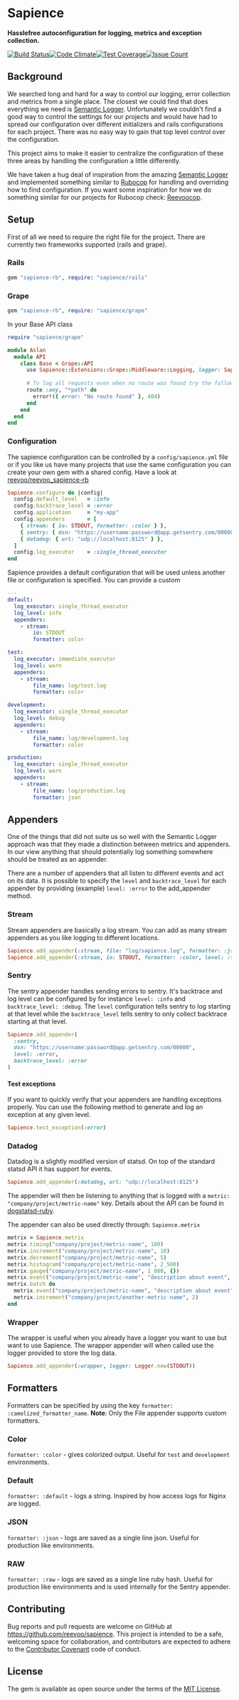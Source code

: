 # Sapience

**Hasslefree autoconfiguration for logging, metrics and exception collection.**

[![Build Status](https://travis-ci.org/reevoo/sapience-rb.svg?branch=TECH-4%2FConfiguration-DSL)](https://travis-ci.org/reevoo/sapience-rb)[![Code Climate](https://codeclimate.com/github/reevoo/sapience-rb/badges/gpa.svg)](https://codeclimate.com/github/reevoo/sapience-rb)[![Test Coverage](https://codeclimate.com/github/reevoo/sapience-rb/badges/coverage.svg)](https://codeclimate.com/github/reevoo/sapience-rb/coverage)[![Issue Count](https://codeclimate.com/github/reevoo/sapience-rb/badges/issue_count.svg)](https://codeclimate.com/github/reevoo/sapience-rb)

## Background

We searched long and hard for a way to control our logging, error collection and metrics from a single place. The closest we could find that does everything we need is [Semantic Logger](https://github.com/rocketjob/semantic_logger). Unfortunately we couldn't find a good way to control the settings for our projects and would have had to spread our configuration over different initializers and rails configurations for each project. There was no easy way to gain that top level control over the configuration.

This project aims to make it easier to centralize the configuration of these three areas by handling the configuration a little differently.

We have taken a hug deal of inspiration from the amazing [Semantic Logger](https://github.com/rocketjob/semantic_logger) and implemented something similar to [Rubocop](https://github.com/bbatsov/rubocop) for handling and overriding how to find configuration. If you want some inspiration for how we do something similar for our projects for Rubocop check: [Reevoocop](https://github.com/reevoo/reevoocop).

## Setup

First of all we need to require the right file for the project. There are currently two frameworks supported (rails and grape).

### Rails  

```ruby
gem "sapience-rb", require: "sapience/rails"
```

### Grape 

```ruby
gem "sapience-rb", require: "sapience/grape"
```

In your Base API class

```ruby
require "sapience/grape"

module Aslan
  module API
    class Base < Grape::API
      use Sapience::Extensions::Grape::Middleware::Logging, logger: Sapience[self]
      
      # To log all requests even when no route was found try the following:
      route :any, "*path" do
        error!({ error: "No route found" }, 404)
      end 
    end
  end
end

```

### Configuration

The sapience configuration can be controlled by a `config/sapience.yml` file or if you like us have many projects that use the same configuration you can create your own gem with a shared config. Have a look at [reevoo/reevoo_sapience-rb](https://github.com/reevoo/reevoo_sapience-rb)

```ruby 
Sapience.configure do |config|
  config.default_level   = :info
  config.backtrace_level = :error
  config.application     = "my-app"
  config.appenders       = [
    { stream: { io: STDOUT, formatter: :color } },
    { sentry: { dsn: "https://username:password@app.getsentry.com/00000" } },
    { datadog: { url: "udp://localhost:8125" } },
  ]
  config.log_executor    = :single_thread_executor
end
```

Sapience provides a default configuration that will be used unless another file or configuration is specified. You can provide a custom 

```yaml
---
default:
  log_executor: single_thread_executor
  log_level: info
  appenders:
    - stream:
        io: STDOUT
        formatter: color

test:
  log_executor: immediate_executor
  log_level: warn
  appenders:
    - stream:
        file_name: log/test.log
        formatter: color

development:
  log_executor: single_thread_executor
  log_level: debug
  appenders:
    - stream:
        file_name: log/development.log
        formatter: color

production:
  log_executor: single_thread_executor
  log_level: warn
  appenders:
    - stream:
        file_name: log/production.log
        formatter: json
```

## Appenders

One of the things that did not suite us so well with the Semantic Logger approach was that they made a distinction between metrics and appenders. In our view anything that should potentially log something somewhere should be treated as an appender.

There are a number of appenders that all listen to different events and act on its data. It is possible to specify the `level` and `backtrace_level` for each appender by providing (example) `level: :error` to the add_appender method.


### Stream

Stream appenders are basically a log stream. You can add as many stream appenders as you like logging to different locations. 

```ruby
Sapience.add_appender(:stream, file: "log/sapience.log", formatter: :json)
Sapience.add_appender(:stream, io: STDOUT, formatter: :color, level: :trace)
```

### Sentry

The sentry appender handles sending errors to sentry. It's backtrace and log level can be configured by for instance `level: :info` and `backtrace_level: :debug`. The `level` configuration tells sentry to log starting at that level while the `backtrace_level` tells sentry to only collect backtrace starting at that level.

```ruby
Sapience.add_appender(
  :sentry, 
  dsn: "https://username:password@app.getsentry.com/00000", 
  level: :error, 
  backtrace_level: :error
)
```

#### Test exceptions

If you want to quickly verify that your appenders are handling exceptions properly. You can use the following method to 
generate and log an exception at any given level.

```ruby
Sapience.test_exception(:error)
```

### Datadog

Datadog is a slightly modified version of statsd. On top of the standard statsd API it has support for events.

```ruby
Sapience.add_appender(:datadog, url: "udp://localhost:8125")
```

The appender will then be listening to anything that is logged with a `metric: "company/project/metric-name"` key. Details about the API can be found in [dogstatsd-ruby](https://github.com/DataDog/dogstatsd-ruby).

The appender can also be used directly through: `Sapience.metrix`

```ruby
metrix = Sapience.metrix
metrix.timing("company/project/metric-name", 100)
metrix.increment("company/project/metric-name", 10)
metrix.decrement("company/project/metric-name", 5)
metrix.histogram("company/project/metric-name", 2_500)
metrix.gauge("company/project/metric-name", 1_000, {})
metrix.event("company/project/metric-name", "description about event", {})
metrix.batch do 
  metrix.event("company/project/metric-name", "description about event", {})
  metrix.increment("company/project/another-metric-name", 2)
end
```


### Wrapper

The wrapper is useful when you already have a logger you want to use but want to use Sapience. The wrapper appender will when called use the logger provided to store the log data.

```ruby
Sapience.add_appender(:wrapper, logger: Logger.new(STDOUT))
```

## Formatters

Formatters can be specified by using the key `formatter: :camelized_formatter_name`. **Note**: Only the File appender supports custom formatters.

### Color

`formatter: :color` - gives colorized output. Useful for `test` and `development` environments.

### Default 

`formatter: :default` - logs a string. Inspired by how access logs for Nginx are logged.

### JSON 

`formatter: :json` - logs are saved as a single line json. Useful for production like environments.

### RAW 

`formatter: :raw` - logs are saved as a single line ruby hash. Useful for production like environments and is used internally for the Sentry appender.

## Contributing

Bug reports and pull requests are welcome on GitHub at https://github.com/reevoo/sapience. This project is intended to be a safe, welcoming space for collaboration, and contributors are expected to adhere to the [Contributor Covenant](http://contributor-covenant.org) code of conduct.


## License

The gem is available as open source under the terms of the [MIT License](http://opensource.org/licenses/MIT).

